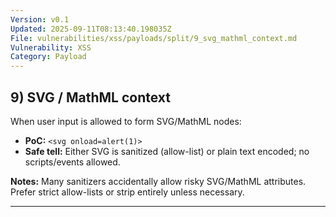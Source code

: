 ```yaml
---
Version: v0.1
Updated: 2025-09-11T08:13:40.198035Z
File: vulnerabilities/xss/payloads/split/9_svg_mathml_context.md
Vulnerability: XSS
Category: Payload
---
```

## 9) **SVG / MathML** context
When user input is allowed to form SVG/MathML nodes:

- **PoC:** `<svg onload=alert(1)>`
- **Safe tell:** Either SVG is sanitized (allow-list) or plain text encoded; no scripts/events allowed.

**Notes:** Many sanitizers accidentally allow risky SVG/MathML attributes. Prefer strict allow-lists or strip entirely unless necessary.

---